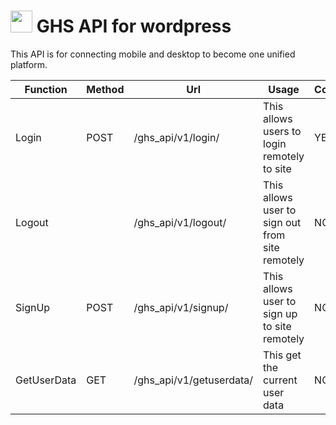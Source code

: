 # <img src="http://ghostszmusic.com/wp-content/uploads/2017/01/small-logo.png" style="width:35px !important;"> GHS API for wordpress
This API is for connecting mobile and desktop to become one unified platform.

Function  | Method| Url   | Usage | Completion |
----------|-------|-------|-------|------------|
Login     | POST  | /ghs_api/v1/login/  | This allows users to login remotely to site | YES
Logout    |       | /ghs_api/v1/logout/ | This allows user to sign out from site remotely | NO
SignUp    | POST  | /ghs_api/v1/signup/ | This allows user to sign up to site remotely | NO
GetUserData | GET | /ghs_api/v1/getuserdata/ | This get the current user data | NO



